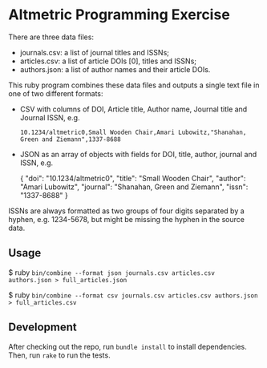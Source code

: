 # Altmetric Programming Exercise

There are three data files:

* journals.csv: a list of journal titles and ISSNs;
* articles.csv: a list of article DOIs [0], titles and ISSNs;
* authors.json: a list of author names and their article DOIs.

This ruby program combines these data files and outputs a single text file in one of two different formats:

* CSV with columns of DOI, Article title, Author name, Journal title and
  Journal ISSN, e.g.

      10.1234/altmetric0,Small Wooden Chair,Amari Lubowitz,"Shanahan, Green and Ziemann",1337-8688

* JSON as an array of objects with fields for DOI, title, author, journal and
  ISSN, e.g.

    {
        "doi": "10.1234/altmetric0",
        "title": "Small Wooden Chair",
        "author": "Amari Lubowitz",
        "journal": "Shanahan, Green and Ziemann",
        "issn": "1337-8688"
    }

ISSNs are always formatted as two groups of four digits
separated by a hyphen, e.g. 1234-5678, but might be missing the hyphen in the
source data.

## Usage

  $ ruby ``bin/combine --format json journals.csv articles.csv authors.json > full_articles.json``

  $ ruby ``bin/combine --format csv journals.csv articles.csv authors.json > full_articles.csv``

## Development

After checking out the repo, run `bundle install` to install dependencies. Then, run `rake` to run the tests.


